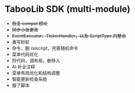 # TabooLib SDK (multi-module)

- ~~恢复 compat 模块~~
- ~~同步小张更改~~
- ~~EventExecutor、TickerHandler，以及 ScriptType 的整合~~
- 重写砂轮
- 命令，删 /aiscript，完善随机命令
- 菜单代码优化
- 捋代码，调布局，删导入
- AI 补全注释
- 菜单布局优化和结构调整
- 智能更新检查系统
- 服了脚本